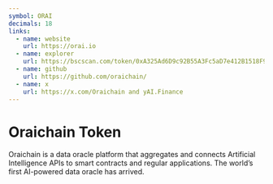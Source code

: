 ```yaml
---
symbol: ORAI
decimals: 18
links:
  - name: website
    url: https://orai.io
  - name: explorer
    url: https://bscscan.com/token/0xA325Ad6D9c92B55A3Fc5aD7e412B1518F96441C0
  - name: github
    url: https://github.com/oraichain/
  - name: x
    url: https://x.com/Oraichain and yAI.Finance
---
```


# Oraichain Token

Oraichain is a data oracle platform that aggregates and connects Artificial Intelligence APIs to smart contracts and regular applications. The world’s first AI-powered data oracle has arrived.
